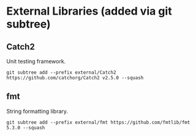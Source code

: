 # External Libraries (added via git subtree)

## Catch2
Unit testing framework.

```
git subtree add --prefix external/Catch2 https://github.com/catchorg/Catch2 v2.5.0 --squash
```

## fmt
String formatting library.

```
git subtree add --prefix external/fmt https://github.com/fmtlib/fmt 5.3.0 --squash
```

